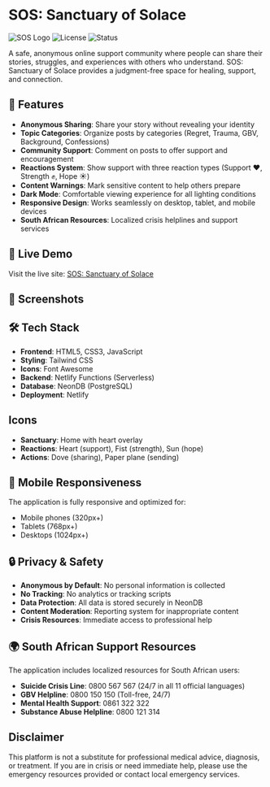 # SOS: Sanctuary of Solace

![SOS Logo](https://img.shields.io/badge/SOS-Sanctuary%20of%20Solace-purple?style=for-the-badge&logo=heart&logoColor=red)
![License](https://img.shields.io/badge/license-MIT-blue.svg)
![Status](https://img.shields.io/badge/status-active-brightgreen.svg)

A safe, anonymous online support community where people can share their stories, struggles, and experiences with others who understand. SOS: Sanctuary of Solace provides a judgment-free space for healing, support, and connection.

## 🌟 Features

- **Anonymous Sharing**: Share your story without revealing your identity
- **Topic Categories**: Organize posts by categories (Regret, Trauma, GBV, Background, Confessions)
- **Community Support**: Comment on posts to offer support and encouragement
- **Reactions System**: Show support with three reaction types (Support ❤️, Strength ✊, Hope ☀️)
- **Content Warnings**: Mark sensitive content to help others prepare
- **Dark Mode**: Comfortable viewing experience for all lighting conditions
- **Responsive Design**: Works seamlessly on desktop, tablet, and mobile devices
- **South African Resources**: Localized crisis helplines and support services

## 🚀 Live Demo

Visit the live site: [SOS: Sanctuary of Solace](https://ventsos.netlify.app)

## 📸 Screenshots

## 🛠️ Tech Stack

- **Frontend**: HTML5, CSS3, JavaScript
- **Styling**: Tailwind CSS
- **Icons**: Font Awesome
- **Backend**: Netlify Functions (Serverless)
- **Database**: NeonDB (PostgreSQL)
- **Deployment**: Netlify

## Icons
- **Sanctuary**: Home with heart overlay
- **Reactions**: Heart (support), Fist (strength), Sun (hope)
- **Actions**: Dove (sharing), Paper plane (sending)

## 📱 Mobile Responsiveness
The application is fully responsive and optimized for:
- Mobile phones (320px+)
- Tablets (768px+)
- Desktops (1024px+)

## 🔒 Privacy & Safety
- **Anonymous by Default**: No personal information is collected
- **No Tracking**: No analytics or tracking scripts
- **Data Protection**: All data is stored securely in NeonDB
- **Content Moderation**: Reporting system for inappropriate content
- **Crisis Resources**: Immediate access to professional help

## 🌍 South African Support Resources
The application includes localized resources for South African users:

- **Suicide Crisis Line**: 0800 567 567 (24/7 in all 11 official languages)
- **GBV Helpline**: 0800 150 150 (Toll-free, 24/7)
- **Mental Health Support**: 0861 322 322
- **Substance Abuse Helpline**: 0800 121 314

## Disclaimer 
This platform is not a substitute for professional medical advice, diagnosis, or treatment. If you are in crisis or need immediate help, please use the emergency resources provided or contact local emergency services.
